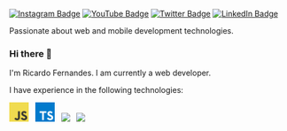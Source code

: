 [![Instagram Badge](https://img.shields.io/badge/Instagram-00545b?style=for-the-badge&logo=linkedin&logoColor=white)](https://instagram.com/ricardof.fernandes)
[![YouTube Badge](https://img.shields.io/badge/youtube-00545b?style=for-the-badge&logo=youtube)](https://www.youtube.com/channel/UC2902D4IiLb8xHehYVkJivw)
[![Twitter Badge](https://img.shields.io/badge/twitter-00545b?style=for-the-badge&logo=twitter&logoColor=white)](https://twitter.com/ricardoferx)
[![LinkedIn Badge](https://img.shields.io/badge/linkedin-00545b?style=for-the-badge&logo=linkedin&logoColor=white)](https://linkedin.com/in/ricardof-oliveira)

Passionate about web and mobile development technologies.

### Hi there 👋

I'm Ricardo Fernandes. I am currently a web developer.

I have experience in the following technologies:

<p>
<img src="https://raw.githubusercontent.com/github/explore/80688e429a7d4ef2fca1e82350fe8e3517d3494d/topics/javascript/javascript.png" height="35px"/>
&nbsp;  
<img src="https://raw.githubusercontent.com/github/explore/80688e429a7d4ef2fca1e82350fe8e3517d3494d/topics/typescript/typescript.png" height="35px"/>
&nbsp;
<img src="https:/raw.githubusercontent.com/github/explore/80688e429a7d4ef2fca1e82350fe8e3517d3494d/topics/react/react.png" height="35px"/> 
&nbsp;
<img src="https://img.icons8.com/color/452/firebase.png" height="35px" />   
</p>
